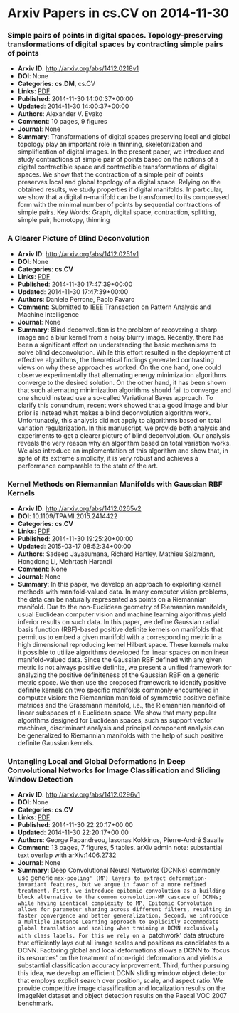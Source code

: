 # Arxiv Papers in cs.CV on 2014-11-30
### Simple pairs of points in digital spaces. Topology-preserving transformations of digital spaces by contracting simple pairs of points
- **Arxiv ID**: http://arxiv.org/abs/1412.0218v1
- **DOI**: None
- **Categories**: **cs.DM**, cs.CV
- **Links**: [PDF](http://arxiv.org/pdf/1412.0218v1)
- **Published**: 2014-11-30 14:00:37+00:00
- **Updated**: 2014-11-30 14:00:37+00:00
- **Authors**: Alexander V. Evako
- **Comment**: 10 pages, 9 figures
- **Journal**: None
- **Summary**: Transformations of digital spaces preserving local and global topology play an important role in thinning, skeletonization and simplification of digital images. In the present paper, we introduce and study contractions of simple pair of points based on the notions of a digital contractible space and contractible transformations of digital spaces. We show that the contraction of a simple pair of points preserves local and global topology of a digital space. Relying on the obtained results, we study properties if digital manifolds. In particular, we show that a digital n-manifold can be transformed to its compressed form with the minimal number of points by sequential contractions of simple pairs.   Key Words: Graph, digital space, contraction, splitting, simple pair, homotopy, thinning



### A Clearer Picture of Blind Deconvolution
- **Arxiv ID**: http://arxiv.org/abs/1412.0251v1
- **DOI**: None
- **Categories**: **cs.CV**
- **Links**: [PDF](http://arxiv.org/pdf/1412.0251v1)
- **Published**: 2014-11-30 17:47:39+00:00
- **Updated**: 2014-11-30 17:47:39+00:00
- **Authors**: Daniele Perrone, Paolo Favaro
- **Comment**: Submitted to IEEE Transaction on Pattern Analysis and Machine
  Intelligence
- **Journal**: None
- **Summary**: Blind deconvolution is the problem of recovering a sharp image and a blur kernel from a noisy blurry image. Recently, there has been a significant effort on understanding the basic mechanisms to solve blind deconvolution. While this effort resulted in the deployment of effective algorithms, the theoretical findings generated contrasting views on why these approaches worked. On the one hand, one could observe experimentally that alternating energy minimization algorithms converge to the desired solution. On the other hand, it has been shown that such alternating minimization algorithms should fail to converge and one should instead use a so-called Variational Bayes approach. To clarify this conundrum, recent work showed that a good image and blur prior is instead what makes a blind deconvolution algorithm work. Unfortunately, this analysis did not apply to algorithms based on total variation regularization. In this manuscript, we provide both analysis and experiments to get a clearer picture of blind deconvolution. Our analysis reveals the very reason why an algorithm based on total variation works. We also introduce an implementation of this algorithm and show that, in spite of its extreme simplicity, it is very robust and achieves a performance comparable to the state of the art.



### Kernel Methods on Riemannian Manifolds with Gaussian RBF Kernels
- **Arxiv ID**: http://arxiv.org/abs/1412.0265v2
- **DOI**: 10.1109/TPAMI.2015.2414422
- **Categories**: **cs.CV**
- **Links**: [PDF](http://arxiv.org/pdf/1412.0265v2)
- **Published**: 2014-11-30 19:25:20+00:00
- **Updated**: 2015-03-17 08:52:34+00:00
- **Authors**: Sadeep Jayasumana, Richard Hartley, Mathieu Salzmann, Hongdong Li, Mehrtash Harandi
- **Comment**: None
- **Journal**: None
- **Summary**: In this paper, we develop an approach to exploiting kernel methods with manifold-valued data. In many computer vision problems, the data can be naturally represented as points on a Riemannian manifold. Due to the non-Euclidean geometry of Riemannian manifolds, usual Euclidean computer vision and machine learning algorithms yield inferior results on such data. In this paper, we define Gaussian radial basis function (RBF)-based positive definite kernels on manifolds that permit us to embed a given manifold with a corresponding metric in a high dimensional reproducing kernel Hilbert space. These kernels make it possible to utilize algorithms developed for linear spaces on nonlinear manifold-valued data. Since the Gaussian RBF defined with any given metric is not always positive definite, we present a unified framework for analyzing the positive definiteness of the Gaussian RBF on a generic metric space. We then use the proposed framework to identify positive definite kernels on two specific manifolds commonly encountered in computer vision: the Riemannian manifold of symmetric positive definite matrices and the Grassmann manifold, i.e., the Riemannian manifold of linear subspaces of a Euclidean space. We show that many popular algorithms designed for Euclidean spaces, such as support vector machines, discriminant analysis and principal component analysis can be generalized to Riemannian manifolds with the help of such positive definite Gaussian kernels.



### Untangling Local and Global Deformations in Deep Convolutional Networks for Image Classification and Sliding Window Detection
- **Arxiv ID**: http://arxiv.org/abs/1412.0296v1
- **DOI**: None
- **Categories**: **cs.CV**
- **Links**: [PDF](http://arxiv.org/pdf/1412.0296v1)
- **Published**: 2014-11-30 22:20:17+00:00
- **Updated**: 2014-11-30 22:20:17+00:00
- **Authors**: George Papandreou, Iasonas Kokkinos, Pierre-André Savalle
- **Comment**: 13 pages, 7 figures, 5 tables. arXiv admin note: substantial text
  overlap with arXiv:1406.2732
- **Journal**: None
- **Summary**: Deep Convolutional Neural Networks (DCNNs) commonly use generic `max-pooling' (MP) layers to extract deformation-invariant features, but we argue in favor of a more refined treatment. First, we introduce epitomic convolution as a building block alternative to the common convolution-MP cascade of DCNNs; while having identical complexity to MP, Epitomic Convolution allows for parameter sharing across different filters, resulting in faster convergence and better generalization. Second, we introduce a Multiple Instance Learning approach to explicitly accommodate global translation and scaling when training a DCNN exclusively with class labels. For this we rely on a `patchwork' data structure that efficiently lays out all image scales and positions as candidates to a DCNN. Factoring global and local deformations allows a DCNN to `focus its resources' on the treatment of non-rigid deformations and yields a substantial classification accuracy improvement. Third, further pursuing this idea, we develop an efficient DCNN sliding window object detector that employs explicit search over position, scale, and aspect ratio. We provide competitive image classification and localization results on the ImageNet dataset and object detection results on the Pascal VOC 2007 benchmark.



